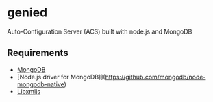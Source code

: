 # genied

Auto-Configuration Server (ACS) built with node.js and MongoDB

## Requirements

* [MongoDB](http://mongodb.org)
* [Node.js driver for MongoDB]](https://github.com/mongodb/node-mongodb-native)
* [Libxmljs](https://github.com/polotek/libxmljs)

